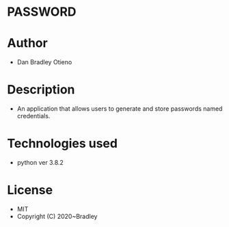 # PASSWORD

# Author

* Dan Bradley Otieno

# Description

* An application that allows users to generate and store passwords named credentials.

# Technologies used 

* python ver 3.8.2

# License

* MIT
* Copyright (C) 2020~Bradley